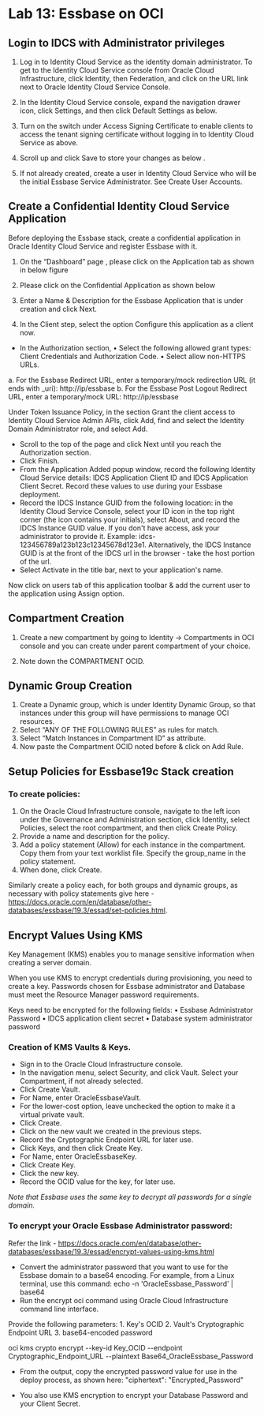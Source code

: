 # Lab 13: Essbase on OCI

## Login to IDCS with Administrator privileges

1.	Log in to Identity Cloud Service as the identity domain administrator. To get to the Identity Cloud Service console from Oracle Cloud Infrastructure, click Identity, then Federation, and click on the URL link next to Oracle Identity Cloud Service Console. 

2.	In the Identity Cloud Service console, expand the navigation drawer icon, click Settings, and then click Default Settings as below. 

3.	Turn on the switch under Access Signing Certificate to enable clients to access the tenant signing certificate without logging in to Identity Cloud Service as above. 

4.	Scroll up and click Save to store your changes as below .

5.	If not already created, create a user in Identity Cloud Service who will be the initial Essbase Service Administrator. See Create User Accounts. 

## Create a Confidential Identity Cloud Service Application

Before deploying the Essbase stack, create a confidential application in Oracle Identity Cloud Service and register Essbase with it. 

1.	On the “Dashboard” page , please click on the Application tab as shown in below figure 

2.	Please click on the Confidential Application as shown below

3.	Enter a Name & Description for the Essbase Application that is under creation and click Next.

4.	In the Client step, select the option Configure this application as a client now. 

* In the Authorization section, 
•	Select the following allowed grant types: Client Credentials and Authorization Code. 
•	Select allow non-HTTPS URLs. 

a.	For the Essbase Redirect URL, enter a temporary/mock redirection URL (it ends with _uri): http://ip/essbase
b.	 For the Essbase Post Logout Redirect URL, enter a temporary/mock URL: http://ip/essbase

Under Token Issuance Policy, in the section Grant the client access to Identity Cloud Service Admin APIs, click Add, find and select the Identity Domain Administrator role, and select Add. 

* Scroll to the top of the page and click Next until you reach the Authorization section. 
* Click Finish. 
* From the Application Added popup window, record the following Identity Cloud Service details: IDCS Application Client ID and IDCS Application Client Secret. Record these values to use during your Essbase deployment.
* Record the IDCS Instance GUID from the following location: in the Identity Cloud Service Console, select your ID icon in the top right corner (the icon contains your initials), select About, and record the IDCS Instance GUID value. If you don't have access, ask your administrator to provide it. Example: idcs-123456789a123b123c12345678d123e1. Alternatively, the IDCS Instance GUID is at the front of the IDCS url in the browser - take the host portion of the url.
* Select Activate in the title bar, next to your application's name.

Now click on users tab of this application toolbar & add the current user to the application using Assign option.

## Compartment Creation

1.	Create a new compartment by going to Identity -> Compartments in OCI console and you can create under parent compartment of your choice. 

2.	Note down the COMPARTMENT OCID.

## Dynamic Group Creation

1.	Create a Dynamic group, which is under Identity      Dynamic Group,  so that instances under this group will have permissions to manage OCI resources.
2.	Select “ANY OF THE FOLLOWING RULES” as rules for match.
3.	Select “Match Instances in Compartment ID” as attribute.
4.	Now paste the Compartment OCID noted before & click on Add Rule.

## Setup Policies for Essbase19c Stack creation

### To create policies:

1.	On the Oracle Cloud Infrastructure console, navigate to the left icon under the Governance and Administration section, click Identity, select Policies, select the root compartment, and then click Create Policy. 
2.	Provide a name and description for the policy.
3.	Add a policy statement (Allow) for each instance in the compartment. Copy them from your text worklist file. Specify the group_name in the policy statement.
4.	When done, click Create.

Similarly create a policy each, for both groups and dynamic groups, as necessary with policy statements give here - https://docs.oracle.com/en/database/other-databases/essbase/19.3/essad/set-policies.html.

## Encrypt Values Using KMS

Key Management (KMS) enables you to manage sensitive information when creating a server domain. 

When you use KMS to encrypt credentials during provisioning, you need to create a key. Passwords chosen for Essbase administrator and Database must meet the Resource Manager password requirements.

Keys need to be encrypted for the following fields: 
•	Essbase Administrator Password
•	IDCS application client secret
•	Database system administrator password

### Creation of KMS Vaults & Keys.

* Sign in to the Oracle Cloud Infrastructure console. 
* In the navigation menu, select Security, and click Vault.
Select your Compartment, if not already selected. 
* Click Create Vault. 
* For Name, enter OracleEssbaseVault. 
* For the lower-cost option, leave unchecked the option to make it a virtual private vault. 
* Click Create.
* Click on the new vault we created in the previous steps. 
* Record the Cryptographic Endpoint URL for later use. 
* Click Keys, and then click Create Key. 
* For Name, enter OracleEssbaseKey. 
* Click Create Key. 
* Click the new key.
* Record the OCID value for the key, for later use. 

*Note that Essbase uses the same key to decrypt all passwords for a single domain.*

### To encrypt your Oracle Essbase Administrator password:

Refer the link - https://docs.oracle.com/en/database/other-databases/essbase/19.3/essad/encrypt-values-using-kms.html

* Convert the administrator password that you want to use for the Essbase domain to a base64 encoding. 
For example, from a Linux terminal, use this command:
   echo -n 'OracleEssbase_Password' | base64
* Run the encrypt oci command using Oracle Cloud Infrastructure command line interface. 

Provide the following parameters: 
	1. Key's OCID
	2. Vault's Cryptographic Endpoint URL
  3. base64-encoded password

oci kms crypto encrypt --key-id Key_OCID --endpoint Cryptographic_Endpoint_URL --plaintext Base64_OracleEssbase_Password

* From the output, copy the encrypted password value for use in the deploy process, as shown here: 
	"ciphertext": "Encrypted_Password"

* You also use KMS encryption to encrypt your Database Password and your Client Secret. 
